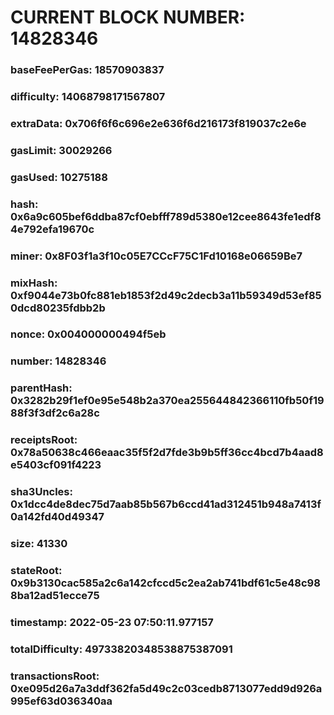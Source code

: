 # CURRENT BLOCK NUMBER: 14828346

### baseFeePerGas: 18570903837
### difficulty: 14068798171567807
### extraData: 0x706f6f6c696e2e636f6d216173f819037c2e6e
### gasLimit: 30029266
### gasUsed: 10275188
### hash: 0x6a9c605bef6ddba87cf0ebfff789d5380e12cee8643fe1edf84e792efa19670c
### miner: 0x8F03f1a3f10c05E7CCcF75C1Fd10168e06659Be7
### mixHash: 0xf9044e73b0fc881eb1853f2d49c2decb3a11b59349d53ef850dcd80235fdbb2b
### nonce: 0x004000000494f5eb
### number: 14828346
### parentHash: 0x3282b29f1ef0e95e548b2a370ea255644842366110fb50f1988f3f3df2c6a28c
### receiptsRoot: 0x78a50638c466eaac35f5f2d7fde3b9b5ff36cc4bcd7b4aad8e5403cf091f4223
### sha3Uncles: 0x1dcc4de8dec75d7aab85b567b6ccd41ad312451b948a7413f0a142fd40d49347
### size: 41330
### stateRoot: 0x9b3130cac585a2c6a142cfccd5c2ea2ab741bdf61c5e48c988ba12ad51ecce75
### timestamp: 2022-05-23 07:50:11.977157
### totalDifficulty: 49733820348538875387091
### transactionsRoot: 0xe095d26a7a3ddf362fa5d49c2c03cedb8713077edd9d926a995ef63d036340aa
